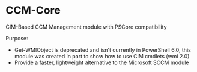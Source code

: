 # CCM-Core
CIM-Based CCM Management module with PSCore compatibility

Purpose:

* Get-WMIObject is deprecated and isn't currently in PowerShell 6.0, this module was created in part to show how to use CIM cmdlets (wmi 2.0)
* Provide a faster, lightweight alternative to the Microsoft SCCM module
